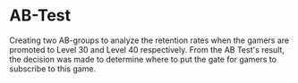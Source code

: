 
# AB-Test

Creating two AB-groups to analyze the retention rates when the gamers are promoted to Level 30 and Level 40 respectively.
From the AB Test's result, the decision was made to determine where to put the gate for gamers to subscribe to this game.

